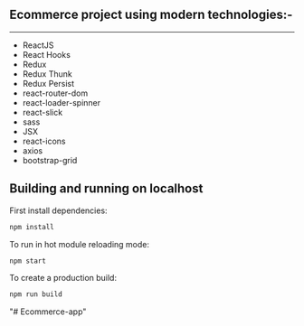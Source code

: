 ## Ecommerce project using modern technologies:-

---

- ReactJS
- React Hooks
- Redux
- Redux Thunk
- Redux Persist
- react-router-dom
- react-loader-spinner
- react-slick
- sass
- JSX
- react-icons
- axios
- bootstrap-grid

## Building and running on localhost

First install dependencies:

```sh
npm install
```

To run in hot module reloading mode:

```sh
npm start
```

To create a production build:

```sh
npm run build
```
"# Ecommerce-app" 
